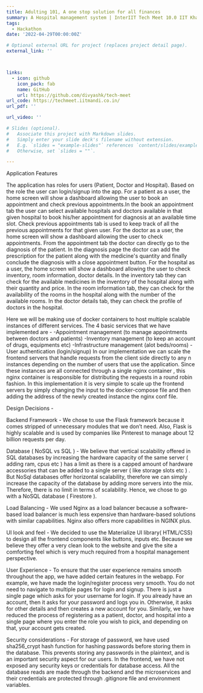 ```yaml
---
title: Adulting 101, A one stop solution for all finances
summary: A Hospital management system | InterIIT Tech Meet 10.0 IIT Kharagpur
tags:
  - Hackathon
date: '2022-04-29T00:00:00Z'

# Optional external URL for project (replaces project detail page).
external_link: ''



links:
  - icon: github
    icon_pack: fab
    name: GitHub
    url: https://github.com/divyashk/tech-meet
url_code: https://techmeet.iitmandi.co.in/
url_pdf: ''

url_video: ''

# Slides (optional).
#   Associate this project with Markdown slides.
#   Simply enter your slide deck's filename without extension.
#   E.g. `slides = "example-slides"` references `content/slides/example-slides.md`.
#   Otherwise, set `slides = ""`.

---
```



Application Features

The application has roles for users (Patient, Doctor and Hospital). Based on the role the user
can login/signup into the app. For a patient as a user, the home screen will show a dashboard
allowing the user to book an appointment and check previous appointments.In the book an
appointment tab the user can select available hospitals and doctors available in that given
hospital to book his/her appointment for diagnosis at an available time slot. Check previous
appointments tab is used to keep track of all the previous appointments for that given user.
For the doctor as a user, the home screen will show a dashboard allowing the user to check
appointments. From the appointment tab the doctor can directly go to the diagnosis of the
patient. In the diagnosis page the doctor can add the prescription for the patient along with the
medicine's quantity and finally conclude the diagnosis with a close appointment button.
For the hospital as a user, the home screen will show a dashboard allowing the user to check
inventory, room information, doctor details. In the inventory tab they can check for the available
medicines in the inventory of the hospital along with their quantity and price. In the room
information tab, they can check for the availability of the rooms in the hospital along with the
number of the available rooms. In the doctor details tab, they can check the profile of doctors in
the hospital.

Here we will be making use of docker containers to host multiple scalable instances of different
services.
The 4 basic services that we have implemented are -
-Appointment management (to manage appointments between doctors and patients)
-Inventory management (to keep an account of drugs, equipments etc)
-Infrastructure management (alot beds/rooms)
-User authentication (login/signup)
In our implementation we can scale the frontend servers that handle requests from the client
side directly to any n instances depending on the number of users that use the application.
Since these instances are all connected through a single nginx container , this nginx container is
responsible for distributing the requests in a round robin fashion.
In this implementation it is very simple to scale up the frontend servers by simply changing the
input to the docker-compose file and then adding the address of the newly created instance the
nginx conf file.


Design Decisions -

Backend Framework - We chose to use the Flask framework because it comes stripped
of unnecessary modules that we don’t need. Also, Flask is highly scalable and is used by
companies like Pinterest to manage about 12 billion requests per day.

Database ( NoSQL vs SQL ) -
We believe that vertical scalability offered in SQL databases by increasing the
hardware capacity of the same server ( adding ram, cpus etc ) has a limit as there is a
capped amount of hardware accessories that can be added to a single server ( like
storage slots etc ) .
But NoSql databases offer horizontal scalability, therefore we can simply increase the
capacity of the database by adding more servers into the mix. Therefore, there is no
limit in terms of scalability.
Hence, we chose to go with a NoSQL database ( Firestore ).

Load Balancing - We used Nginx as a load balancer because a software-based load
balancer is much less expensive than hardware-based solutions with similar capabilities.
Nginx also offers more capabilities in NGINX plus.

UI look and feel - We decided to use the Materialize UI library( HTML/CSS) to design all
the frontend components like buttons, inputs etc. Because we believe they offer a very
clean look to the website and give the site a comforting feel which is very much required
from a hospital management perspective.

User Experience - To ensure that the user experience remains smooth throughout the
app, we have added certain features in the webapp. For example, we have made the
login/register process very smooth. You do not need to navigate to multiple pages for
login and signup. There is just a single page which asks for your username for login. If
you already have an account, then it asks for your password and logs you in. Otherwise,
it asks for other details and then creates a new account for you.
Similarly, we have reduced the process of registering as a patient, doctor, and hospital
into a single page where you enter the role you wish to pick, and depending on that, your
account gets created.

Security considerations - For storage of password, we have used sha256_crypt hash
function for hashing passwords before storing them in the database. This prevents
storing any passwords in the plaintext, and is an important security aspect for our users.
In the frontend, we have not exposed any security keys or credentials for database
access. All the database reads are made through the backend and the microservices
and their credentials are protected through .gitignore file and environment variables.
